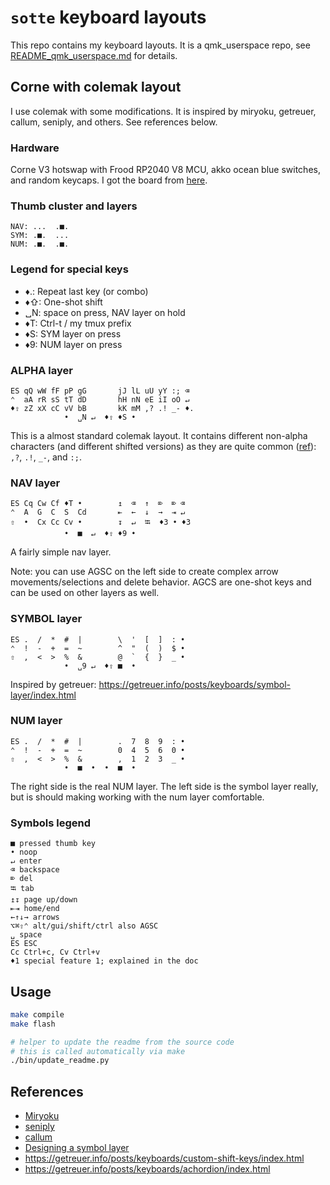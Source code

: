 # `sotte` keyboard layouts

This repo contains my keyboard layouts.
It is a qmk_userspace repo, see [README_qmk_userspace.md](README_qmk_userspace.md) for details.

## Corne with colemak layout

I use colemak with some modifications.
It is inspired by miryoku, getreuer, callum, seniply, and others.
See references below.

### Hardware

Corne V3 hotswap with Frood RP2040 V8 MCU, akko ocean blue switches, and random keycaps.
I got the board from [here](https://42keebs.eu/shop/kits/pro-micro-based/corne-cherry-v3-hotswap-split-ergo-40-kit/).

<!-- REPLACE_MARKER_START -->
### Thumb cluster and layers

```text
NAV: ...  .■.
SYM: .■.  ...
NUM: .■.  .■.
```

### Legend for special keys

- ♦.: Repeat last key (or combo)
- ♦⇧: One-shot shift
- ␣N: space on press, NAV layer on hold
- ♦T: Ctrl-t / my tmux prefix
- ♦S: SYM layer on press
- ♦9: NUM layer on press

### ALPHA layer

```text
ES qQ wW fF pP gG       jJ lL uU yY :; ⌫
⌃  aA rR sS tT dD       hH nN eE iI oO ↵
♦⇧ zZ xX cC vV bB       kK mM ,? .! _- ♦.
            •  ␣N ↵  ♦⇧ ♦S •
```

This is a almost standard colemak layout.
It contains different non-alpha characters (and different shifted versions)
as they are quite common ([ref](https://getreuer.info/posts/keyboards/symbol-layer/index.html#symbol-character-frequencies)):
`,?`, `.!`, `_-`, and `:;`.

### NAV layer

```text
ES Cq Cw Cf ♦T •        ↥  ⌫  ↑  ⌦  ⌦ ⌫
⌃  A  G  C  S  Cd       ⇤  ←  ↓  →  ⇥ ↵
⇧  •  Cx Cc Cv •        ↧  ↵  ⭾  ♦3 • ♦3
            •  ■  ↵  ♦⇧ ♦9 •
```

A fairly simple nav layer.

Note: you can use AGSC on the left side to create complex arrow movements/selections
and delete behavior.
AGCS are one-shot keys and can be used on other layers as well.

### SYMBOL layer

```text
ES .  /  *  #  |        \  '  [  ]  : •
⌃  !  -  +  =  ~        ^  "  (  )  $ •
⇧  ,  <  >  %  &        @  `  {  }  _ •
            •  ␣9 ↵  ♦⇧ ■  •
```

Inspired by getreuer:
https://getreuer.info/posts/keyboards/symbol-layer/index.html

### NUM layer

```text
ES .  /  *  #  |        .  7  8  9  : •
⌃  !  -  +  =  ~        0  4  5  6  0 •
⇧  ,  <  >  %  &        ,  1  2  3  _ •
            •  ■  •  •  ■  •
```

The right side is the real NUM layer.
The left side is the symbol layer really,
but is should making working with the num layer comfortable.

### Symbols legend

```text
■ pressed thumb key
• noop
↵ enter
⌫ backspace
⌦ del
⭾ tab
↥↧ page up/down
⇤⇥ home/end
←↑↓→ arrows
⌥⌘⇧⌃ alt/gui/shift/ctrl also AGSC
␣ space
ES ESC
Cc Ctrl+c, Cv Ctrl+v
♦1 special feature 1; explained in the doc
```

<!-- REPLACE_MARKER_END -->

## Usage

```bash
make compile
make flash

# helper to update the readme from the source code
# this is called automatically via make
./bin/update_readme.py
```

## References

- [Miryoku](https://github.com/manna-harbour/miryoku)
- [seniply](https://stevep99.github.io/seniply/)
- [callum](https://keymapdb.com/keymaps/callum_oakley/)
- [Designing a symbol layer](https://getreuer.info/posts/keyboards/symbol-layer/index.html)
- https://getreuer.info/posts/keyboards/custom-shift-keys/index.html
- https://getreuer.info/posts/keyboards/achordion/index.html